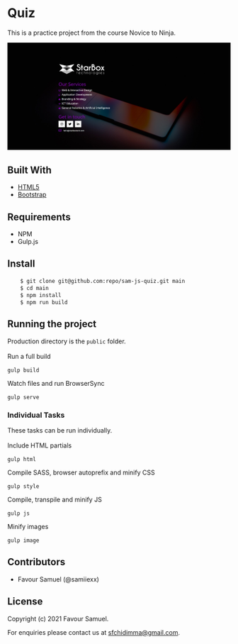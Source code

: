 # Quiz
This is a practice project from the course Novice to Ninja.

![Quiz](screenshot.jpg)

## Built With
- [HTML5](https://developer.mozilla.org/en-US/docs/Web/Guide/HTML/HTML5)
- [Bootstrap](https://getbootstrap.com/)

## Requirements
 - NPM
 - Gulp.js

## Install
```
    $ git clone git@github.com:repo/sam-js-quiz.git main
    $ cd main
    $ npm install
    $ npm run build
```

## Running the project
Production directory is the `public` folder.\
\
Run a full build
```
gulp build
```
Watch files and run BrowserSync
```
gulp serve
```
### Individual Tasks
These tasks can be run individually.\
\
Include HTML partials
```
gulp html
```
Compile SASS, browser autoprefix and minify CSS
```
gulp style
```
Compile, transpile and minify JS
```
gulp js
```
Minify images
```
gulp image
```

## Contributors
- Favour Samuel (@samiiexx)

## License
Copyright (c) 2021 Favour Samuel.

For enquiries please contact us at [sfchidimma@gmail.com](mailto:sfchidimma@gmail.com).
